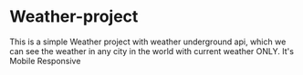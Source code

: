 # Weather-project
This is a simple Weather project with weather underground api, which we can see the weather in any city in the world with current weather ONLY. It's Mobile Responsive
